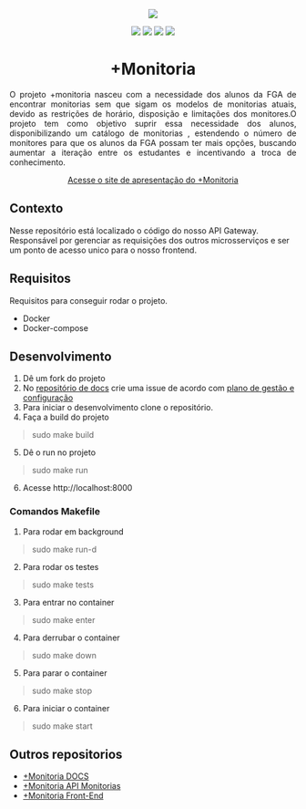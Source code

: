 
<p align= "center"><img src="https://imgur.com/6foNNzk.png"></p>

<p align= "center">
<a><img src="https://travis-ci.org/fga-eps-mds/2019.1-MaisMonitoria-api.svg?branch=develop"></a>
<a><img src="https://codecov.io/gh/fga-eps-mds/2019.1-MaisMonitoria-api/branch/develop/graph/badge.svg"></a>
<a><img src="https://img.shields.io/badge/license-GLP--3.0-red.svg"></a>
<a><img src="https://api.codeclimate.com/v1/badges/665d0042be56d5003d39/maintainability"></a>
</p>

<h1 align="center"> +Monitoria </h1>
<p align="justify"> O projeto +monitoria nasceu com a necessidade dos alunos da FGA de encontrar monitorias sem que sigam os modelos de monitorias atuais, devido as restrições de horário, disposição e limitações dos monitores.O projeto tem como objetivo suprir essa necessidade dos alunos, disponibilizando um catálogo de monitorias , estendendo o número de monitores para que os alunos da FGA possam ter mais opções, buscando aumentar a iteração entre os estudantes e incentivando a troca de conhecimento.</p>
<p align="center">
  <a href="https://fga-eps-mds.github.io/2019.1-MaisMonitoria/">Acesse o site de apresentação do +Monitoria</a>
</p>

## Contexto
Nesse repositório está localizado o código do nosso API Gateway. Responsável por gerenciar as requisições dos outros microsserviços e ser um ponto de acesso unico para o nosso frontend.

## Requisitos
Requisitos para conseguir rodar o projeto.
 - Docker
 - Docker-compose
## Desenvolvimento
1. Dê um fork do projeto
2. No [repositório de docs](https://github.com/fga-eps-mds/2019.1-MaisMonitoria) crie uma issue de acordo com  [plano de gestão e configuração](https://fga-eps-mds.github.io/2019.1-MaisMonitoria/docs/plano-gcs) 
3. Para iniciar o desenvolvimento clone o repositório.
4. Faça a build do projeto 
> sudo make build
5. Dê o run no projeto
> sudo make run
6. Acesse http://localhost:8000

### Comandos Makefile

1. Para rodar em background
> sudo make run-d
2. Para rodar os testes
> sudo make tests
3. Para entrar no container
> sudo make enter
4. Para derrubar o container
> sudo make down
5. Para parar o container
> sudo make stop
6. Para iniciar o container
> sudo make start

## Outros repositorios
* [+Monitoria DOCS](https://github.com/fga-eps-mds/2019.1-MaisMonitoria)
* [+Monitoria API Monitorias](https://github.com/fga-eps-mds/2019.1-MaisMonitoria-ApiMonitorias)
* [+Monitoria Front-End](https://github.com/fga-eps-mds/2019.1-MaisMonitoria-FrontEnd)

